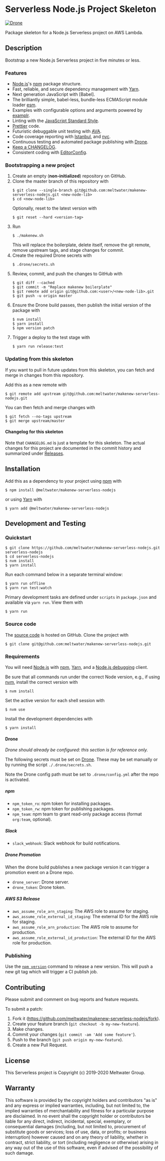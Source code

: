 # Serverless Node.js Project Skeleton

[![Drone](https://drone.meltwater.io/api/badges/meltwater/makenew-serverless-nodejs/status.svg?branch=master)](https://drone.meltwater.io/meltwater/makenew-serverless-nodejs)

Package skeleton for a Node.js Serverless project on AWS Lambda.

## Description

Bootstrap a new Node.js Serverless project in five minutes or less.

### Features

- [Node.js]'s [npm] package structure.
- Fast, reliable, and secure dependency management with [Yarn].
- Next generation JavaScript with [Babel].
- The brilliantly simple, babel-less, bundle-less ECMAScript module loader [esm].
- Examples with configurable options and arguments powered by [examplr].
- Linting with the [JavaScript Standard Style].
- [Prettier] code.
- Futuristic debuggable unit testing with [AVA].
- Code coverage reporting with [Istanbul], and [nyc].
- Continuous testing and automated package publishing with [Drone].
- [Keep a CHANGELOG].
- Consistent coding with [EditorConfig].

[ava]: https://github.com/avajs/ava
[aws lambda]: https://aws.amazon.com/lambda/
[serverless]: https://serverless.com/
[editorconfig]: https://editorconfig.org/
[esm]: https://www.npmjs.com/package/esm
[drone]: https://drone.io/
[istanbul]: https://istanbul.js.org/
[javascript standard style]: https://standardjs.com/
[keep a changelog]: https://keepachangelog.com/
[node.js]: https://nodejs.org/
[prettier]: https://prettier.io/
[examplr]: https://github.com/meltwater/node-examplr
[npm]: https://www.npmjs.com/
[nyc]: https://github.com/istanbuljs/nyc
[yarn]: https://yarnpkg.com/

### Bootstrapping a new project

1. Create an empty (**non-initialized**) repository on GitHub.
2. Clone the master branch of this repository with
   ```
   $ git clone --single-branch git@github.com:meltwater/makenew-serverless-nodejs.git <new-node-lib>
   $ cd <new-node-lib>
   ```
   Optionally, reset to the latest version with
   ```
   $ git reset --hard <version-tag>
   ```
3. Run
   ```
   $ ./makenew.sh
   ```
   This will replace the boilerplate, delete itself, remove the git remote, remove upstream tags,
   and stage changes for commit.
4. Create the required Drone secrets with
   ```
   $ .drone/secrets.sh
   ```
5. Review, commit, and push the changes to GitHub with
   ```
   $ git diff --cached
   $ git commit -m "Replace makenew boilerplate"
   $ git remote add origin git@github.com:<user>/<new-node-lib>.git
   $ git push -u origin master
   ```
6. Ensure the Drone build passes, then publish the initial version of the package with
   ```
   $ nvm install
   $ yarn install
   $ npm version patch
   ```
7. Trigger a deploy to the test stage with
   ```
   $ yarn run release:test
   ```

### Updating from this skeleton

If you want to pull in future updates from this skeleton, you can fetch and merge in changes from
this repository.

Add this as a new remote with

```
$ git remote add upstream git@github.com:meltwater/makenew-serverless-nodejs.git
```

You can then fetch and merge changes with

```
$ git fetch --no-tags upstream
$ git merge upstream/master
```

#### Changelog for this skeleton

Note that `CHANGELOG.md` is just a template for this skeleton. The actual changes for this project
are documented in the commit history and summarized under [Releases].

[releases]: https://github.com/meltwater/makenew-serverless-nodejs/releases

## Installation

Add this as a dependency to your project using [npm] with

```
$ npm install @meltwater/makenew-serverless-nodejs
```

or using [Yarn] with

```
$ yarn add @meltwater/makenew-serverless-nodejs
```

[npm]: https://www.npmjs.com/
[yarn]: https://yarnpkg.com/

## Development and Testing

### Quickstart

```
$ git clone https://github.com/meltwater/makenew-serverless-nodejs.git serverless-nodejs
$ cd serverless-nodejs
$ nvm install
$ yarn install
```

Run each command below in a separate terminal window:

```
$ yarn run offline
$ yarn run test:watch
```

Primary development tasks are defined under `scripts` in `package.json` and available via
`yarn run`. View them with

```
$ yarn run
```

### Source code

The [source code] is hosted on GitHub. Clone the project with

```
$ git clone git@github.com:meltwater/makenew-serverless-nodejs.git
```

[source code]: https://github.com/meltwater/makenew-serverless-nodejs

### Requirements

You will need [Node.js] with [npm], [Yarn], and a [Node.js debugging] client.

Be sure that all commands run under the correct Node version, e.g., if using [nvm], install the
correct version with

```
$ nvm install
```

Set the active version for each shell session with

```
$ nvm use
```

Install the development dependencies with

```
$ yarn install
```

[node.js]: https://nodejs.org/
[node.js debugging]: https://nodejs.org/en/docs/guides/debugging-getting-started/
[npm]: https://www.npmjs.com/
[nvm]: https://github.com/creationix/nvm

#### Drone

_Drone should already be configured: this section is for reference only._

The following secrets must be set on [Drone]. These may be set manually or by running the script
`./.drone/secrets.sh`.

Note the Drone config path must be set to `.drone/config.yml` after the repo is activated.

##### npm

- `npm_token_ro`: npm token for installing packages.
- `npm_token_rw`: npm token for publishing packages.
- `npm_team`: npm team to grant read-only package access (format `org:team`, optional).

##### Slack

- `slack_webhook`: Slack webhook for build notifications.

##### Drone Promotion

When the drone build publishes a new package version it can trigger a promotion event on a Drone
repo.

- `drone_server`: Drone server.
- `drone_token`: Drone token.

##### AWS S3 Release

- `aws_assume_role_arn_staging`: The AWS role to assume for staging.
- `aws_assume_role_external_id_staging`: The external ID for the AWS role for staging.
- `aws_assume_role_arn_production`: The AWS role to assume for production.
- `aws_assume_role_external_id_production`: The external ID for the AWS role for production.

[drone]: https://drone.meltwater.io/

### Publishing

Use the [`npm version`][npm-version] command to release a new version. This will push a new git tag
which will trigger a CI publish job.

[npm-version]: https://docs.npmjs.com/cli/version

## Contributing

Please submit and comment on bug reports and feature requests.

To submit a patch:

1. Fork it (https://github.com/meltwater/makenew-serverless-nodejs/fork).
2. Create your feature branch (`git checkout -b my-new-feature`).
3. Make changes.
4. Commit your changes (`git commit -am 'Add some feature'`).
5. Push to the branch (`git push origin my-new-feature`).
6. Create a new Pull Request.

## License

This Serverless project is Copyright (c) 2019-2020 Meltwater Group.

## Warranty

This software is provided by the copyright holders and contributors "as is" and any express or
implied warranties, including, but not limited to, the implied warranties of merchantability and
fitness for a particular purpose are disclaimed. In no event shall the copyright holder or
contributors be liable for any direct, indirect, incidental, special, exemplary, or consequential
damages (including, but not limited to, procurement of substitute goods or services; loss of use,
data, or profits; or business interruption) however caused and on any theory of liability, whether
in contract, strict liability, or tort (including negligence or otherwise) arising in any way out of
the use of this software, even if advised of the possibility of such damage.

